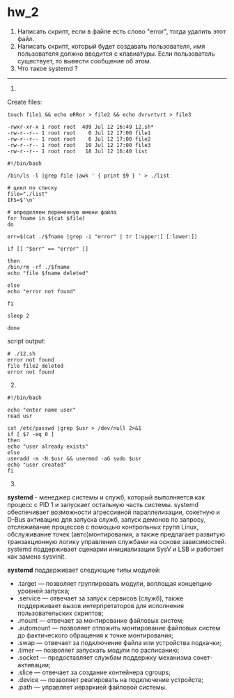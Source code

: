 # hw_2

1. Написать скрипт, если в файле есть слово "error", тогда удалить этот файл.
2. Написать скрипт, который будет создавать пользователя, имя пользователя должно вводится с клавиатуры.
Если пользователь существует, то вывести сообщение об этом.
3. Что такое systemd ?
---

1.
Create files:
```
touch file1 && echo eRRor > file2 && echo dvrvrtvrt > file3

-rwxr-xr-x 1 root root  409 Jul 12 16:49 12.sh*
-rw-r--r-- 1 root root    0 Jul 12 17:00 file1
-rw-r--r-- 1 root root    6 Jul 12 17:00 file2
-rw-r--r-- 1 root root   10 Jul 12 17:00 file3
-rw-r--r-- 1 root root   18 Jul 12 16:40 list
```

```shell
#!/bin/bash

/bin/ls -l |grep file |awk ' { print $9 } ' > ./list

# цикл по списку
file="./list"
IFS=$'\n'

# определяем переменную имени файла
for fname in $(cat $file)
do

err=$(cat ./$fname |grep -i "error" | tr [:upper:] [:lower:])

if [[ "$err" == "error" ]]

then
/bin/rm -rf ./$fname
echo "file $fname deleted"

else
echo "error not found"

fi

sleep 2

done
```

script output:
```
# ./12.sh
error not found
file file2 deleted
error not found
```

2.
```shell
#!/bin/bash

echo "enter name user"
read usr

cat /etc/passwd |grep $usr > /dev/null 2>&1
if [ $? -eq 0 ]
then
echo "user already exists"
else
useradd -m -N $usr && usermod -aG sudo $usr
echo "user created"
fi
```


3.
**systemd** - менеджер системы и служб, который выполняется как процесс с PID 1 и запускает остальную часть системы. systemd обеспечивает возможности агрессивной параллелизации, сокетную и D-Bus активацию для запуска служб, запуск демонов по запросу, отслеживание процессов с помощью контрольных групп Linux, обслуживание точек (авто)монтирования, а также предлагает развитую транзакционную логику управления службами на основе зависимостей. systemd поддерживает сценарии инициализации SysV и LSB и работает как замена sysvinit.
 
**systemd** поддерживает следующие типы модулей:

- .target — позволяет группировать модули, воплощая концепцию уровней запуска;
- .service — отвечает за запуск сервисов (служб), также поддерживает вызов интерпретаторов для исполнения пользовательских скриптов;
- .mount — отвечает за монтирование файловых систем;
- .automount — позволяет отложить монтирование файловых систем до фактического обращения к точке монтирования;
- .swap — отвечает за подключение файла или устройства подкачки;
- .timer — позволяет запускать модули по расписанию;
- .socket — предоставляет службам поддержку механизма сокет-активации;
- .slice — отвечает за создание контейнера cgroups;
- .device — позволяет реагировать на подключение устройств;
- .path — управляет иерархией файловой системы.
